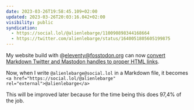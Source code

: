 ```yaml
---
date: 2023-03-26T19:58:45.109+02:00
updated: 2023-03-26T20:03:16.042+02:00
visibility: public
syndication:
  - https://social.lol/@alienlebarge/110090898344168664
  - https://twitter.com/alienlebarge/status/1640051805605199875
---
```

My website build with @eleventy@fosstodon.org can now [convert Markdown Twitter and Mastodon handles to proper HTML links](https://github.com/alienlebarge/alienlebargech-v3/pull/175 "The GitHub Pull Request").

Now, when I write `@alienlebarge@social.lol` in a Markdown file, it becomes `<a href="https://social.lol/@alienlebarge" rel="external">@alienlebarge</a>`

This will be improved later because for the time being this does 97,4% of the job.
